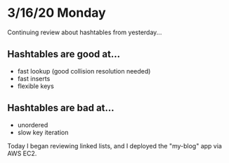 # 3/16/20 Monday 

Continuing review about hashtables from yesterday...

## Hashtables are good at...
- fast lookup (good collision resolution needed)
- fast inserts
- flexible keys 

## Hashtables are bad at...
- unordered
- slow key iteration

Today I began reviewing linked lists, and I deployed the "my-blog" app via AWS EC2. 